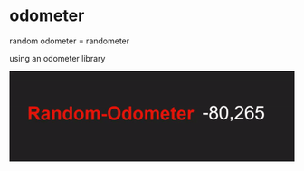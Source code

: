 # odometer

random odometer = randometer

using an odometer library

![alt text](video/ezgif-6-6bea6dc2bd.gif)
